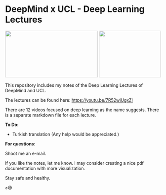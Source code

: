 # DeepMind x UCL - Deep Learning Lectures #

<img src="https://github.com/HandeTarcan/DeepMind-x-UCL---Deep-Learning-Lectures-/blob/master/DeepMind.png" width="300" height="150">  <img src="https://github.com/HandeTarcan/DeepMind-x-UCL---Deep-Learning-Lectures-/blob/master/UCL.png" width="200" height="150">

This repository includes my notes of the Deep Learning Lectures of DeepMind and UCL. 

The lectures can be found here: https://youtu.be/7R52wiUgxZI

There are 12 videos focused on deep learning as the name suggests. There is a separate markdown file for each lecture. 

**To Do:**

* Turkish translation (Any help would be appreciated.)

**For questions:**

Shoot me an e-mail. 

If you like the notes, let me know. I may consider creating a nice pdf documentation with more visualization.

Stay safe and healthy. 

:fist_raised::mask:

